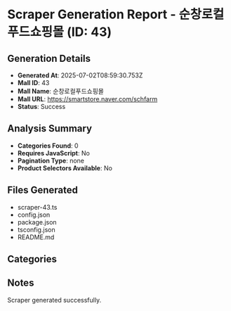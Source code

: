 # Scraper Generation Report - 순창로컬푸드쇼핑몰 (ID: 43)

## Generation Details
- **Generated At**: 2025-07-02T08:59:30.753Z
- **Mall ID**: 43
- **Mall Name**: 순창로컬푸드쇼핑몰
- **Mall URL**: https://smartstore.naver.com/schfarm
- **Status**: Success

## Analysis Summary
- **Categories Found**: 0
- **Requires JavaScript**: No
- **Pagination Type**: none
- **Product Selectors Available**: No

## Files Generated
- scraper-43.ts
- config.json
- package.json
- tsconfig.json
- README.md

## Categories



## Notes
Scraper generated successfully.
